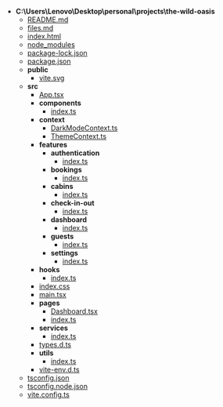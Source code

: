 - __C:\\Users\\Lenovo\\Desktop\\personal\\projects\\the\-wild\-oasis__
   - [README.md](README.md)
   - [files.md](files.md)
   - [index.html](index.html)
   - [node\_modules](node_modules)
   - [package\-lock.json](package-lock.json)
   - [package.json](package.json)
   - __public__
     - [vite.svg](public/vite.svg)
   - __src__
     - [App.tsx](src/App.tsx)
     - __components__
       - [index.ts](src/components/index.ts)
     - __context__
       - [DarkModeContext.ts](src/context/DarkModeContext.ts)
       - [ThemeContext.ts](src/context/ThemeContext.ts)
     - __features__
       - __authentication__
         - [index.ts](src/features/authentication/index.ts)
       - __bookings__
         - [index.ts](src/features/bookings/index.ts)
       - __cabins__
         - [index.ts](src/features/cabins/index.ts)
       - __check\-in\-out__
         - [index.ts](src/features/check-in-out/index.ts)
       - __dashboard__
         - [index.ts](src/features/dashboard/index.ts)
       - __guests__
         - [index.ts](src/features/guests/index.ts)
       - __settings__
         - [index.ts](src/features/settings/index.ts)
     - __hooks__
       - [index.ts](src/hooks/index.ts)
     - [index.css](src/index.css)
     - [main.tsx](src/main.tsx)
     - __pages__
       - [Dashboard.tsx](src/pages/Dashboard.tsx)
       - [index.ts](src/pages/index.ts)
     - __services__
       - [index.ts](src/services/index.ts)
     - [types.d.ts](src/types.d.ts)
     - __utils__
       - [index.ts](src/utils/index.ts)
     - [vite\-env.d.ts](src/vite-env.d.ts)
   - [tsconfig.json](tsconfig.json)
   - [tsconfig.node.json](tsconfig.node.json)
   - [vite.config.ts](vite.config.ts)

